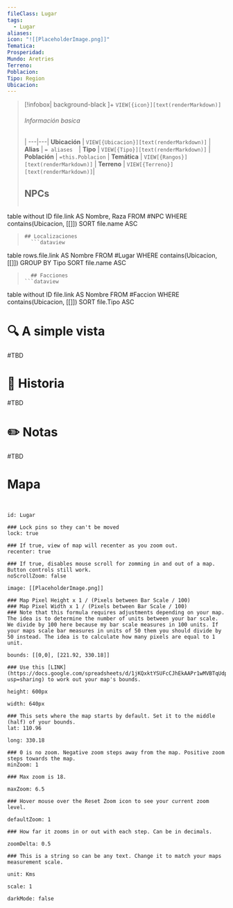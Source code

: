 ```yaml
---
fileClass: Lugar
tags:
  - Lugar
aliases: 
icon: "![[PlaceholderImage.png]]"
Tematica: 
Prosperidad: 
Mundo: Aretries
Terreno: 
Poblacion: 
Tipo: Region
Ubicacion:
---
```



> [!infobox| background-black ]+
> `VIEW[{icon}][text(renderMarkdown)]`
> ###### Información basica
>  |
> ---|---|
>  **Ubicación** | `VIEW[{Ubicacion}][text(renderMarkdown)]` |
> **Alias** | `= aliases  `|
> **Tipo** | `VIEW[{Tipo}][text(renderMarkdown)]` |
> **Población** | `=this.Poblacion` |
> **Temática** | `VIEW[{Rangos}][text(renderMarkdown)]` |
> **Terreno** | `VIEW[{Terreno}][text(renderMarkdown)]`|
>   ## NPCs
>   ```dataview
table without ID  file.link AS Nombre, Raza
FROM #NPC
WHERE  contains(Ubicacion, [[]])
SORT file.name ASC
>```
> ## Localizaciones
>   ```dataview
table rows.file.link AS Nombre
FROM #Lugar
WHERE  contains(Ubicacion, [[]])
GROUP BY Tipo
SORT file.name ASC
>```
>   ## Facciones
> ```dataview
table without ID  file.link AS Nombre
FROM #Faccion
WHERE  contains(Ubicacion, [[]])
SORT file.Tipo ASC
# 🔍 A simple vista

#TBD

# 📜 Historia

#TBD

# ✏️ Notas

#TBD

# Mapa
 ```leaflet
 
 
 id: Lugar
 
 ### Lock pins so they can't be moved
 lock: true
 
 ### If true, view of map will recenter as you zoom out. 
 recenter: true
 
 ### If true, disables mouse scroll for zomming in and out of a map. Button controls still work. 
 noScrollZoom: false
 
 image: [[PlaceholderImage.png]]
 
 ### Map Pixel Height x 1 / (Pixels between Bar Scale / 100)
 ### Map Pixel Width x 1 / (Pixels between Bar Scale / 100) 
 ### Note that this formula requires adjustments depending on your map. The idea is to determine the number of units between your bar scale. We divide by 100 here because my bar scale measures in 100 units. If your maps scale bar measures in units of 50 them you should divide by 50 instead. The idea is to calculate how many pixels are equal to 1 unit. 
 
 bounds: [[0,0], [221.92, 330.18]]

 ### Use this [LINK](https://docs.google.com/spreadsheets/d/1jKQxktYSUFcCJhEkAAPr1wMVBTqUdpEfA5XveUXI17I/edit?usp=sharing) to work out your map's bounds.

 height: 600px
 
 width: 640px

 ### This sets where the map starts by default. Set it to the middle (half) of your bounds. 
 lat: 110.96

 long: 330.18

 ### 0 is no zoom. Negative zoom steps away from the map. Positive zoom steps towards the map. 
 minZoom: 1
 
 ### Max zoom is 18. 
 
 maxZoom: 6.5
 
 ### Hover mouse over the Reset Zoom icon to see your current zoom level. 
 
 defaultZoom: 1
 
 ### How far it zooms in or out with each step. Can be in decimals. 

 zoomDelta: 0.5
 
 ### This is a string so can be any text. Change it to match your maps measurement scale. 
 
 unit: Kms

 scale: 1

 darkMode: false

 ```
